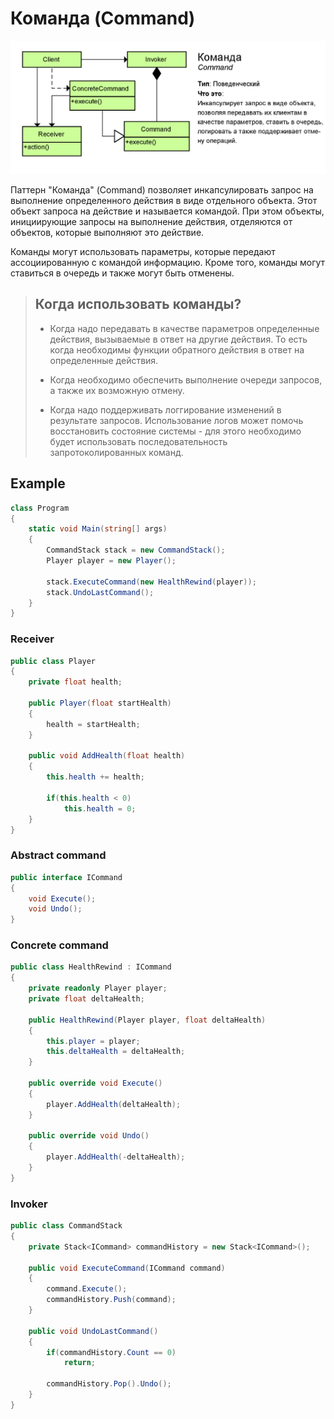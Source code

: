 # Команда (Command)

![command](command.png)

Паттерн "Команда" (Command) позволяет инкапсулировать запрос на выполнение определенного действия в виде отдельного объекта. Этот объект запроса на действие и называется командой. При этом объекты, инициирующие запросы на выполнение действия, отделяются от объектов, которые выполняют это действие.

Команды могут использовать параметры, которые передают ассоциированную с командой информацию. Кроме того, команды могут ставиться в очередь и также могут быть отменены.

> ## Когда использовать команды?
> * Когда надо передавать в качестве параметров определенные действия, вызываемые в ответ на другие действия. То есть когда необходимы функции обратного действия в ответ на определенные действия.
>
> * Когда необходимо обеспечить выполнение очереди запросов, а также их возможную отмену.
>
> * Когда надо поддерживать логгирование изменений в результате запросов. Использование логов может помочь восстановить состояние системы - для этого необходимо будет использовать последовательность запротоколированных команд.

## Example
```csharp
class Program
{
    static void Main(string[] args)
    {
        CommandStack stack = new CommandStack();
        Player player = new Player();

        stack.ExecuteCommand(new HealthRewind(player));
        stack.UndoLastCommand();
    }
}
```
### Receiver
```csharp
public class Player
{
    private float health;

    public Player(float startHealth)
    {
        health = startHealth;
    }

    public void AddHealth(float health)
    {
        this.health += health;

        if(this.health < 0)
            this.health = 0;
    }
}
```
### Abstract command
```csharp
public interface ICommand
{
    void Execute();
    void Undo();
}
```
### Concrete command
```csharp
public class HealthRewind : ICommand
{
    private readonly Player player;
    private float deltaHealth;

    public HealthRewind(Player player, float deltaHealth)
    {
        this.player = player;
        this.deltaHealth = deltaHealth;
    }

    public override void Execute()
    {
        player.AddHealth(deltaHealth);
    }

    public override void Undo()
    {
        player.AddHealth(-deltaHealth);
    }
}
```
### Invoker
```csharp
public class CommandStack
{
    private Stack<ICommand> commandHistory = new Stack<ICommand>();

    public void ExecuteCommand(ICommand command)
    {
        command.Execute();
        commandHistory.Push(command);
    }

    public void UndoLastCommand()
    {
        if(commandHistory.Count == 0)
            return;
        
        commandHistory.Pop().Undo();
    }
}
```
